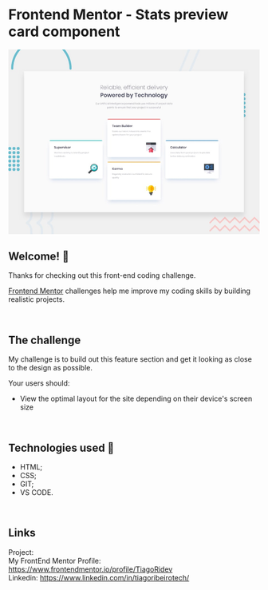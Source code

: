 # Frontend Mentor - Stats preview card component

![Design preview for the Stats preview card component coding challenge](./images/desktop-preview.jpg)

## Welcome! 👋

Thanks for checking out this front-end coding challenge.

[Frontend Mentor](https://www.frontendmentor.io) challenges help me improve my coding skills by building realistic projects.

<br>

## The challenge

My challenge is to build out this feature section and get it looking as close to the design as possible.

Your users should:

- View the optimal layout for the site depending on their device's screen size

<br>

## Technologies used 💾
- HTML;
- CSS;
- GIT;
- VS CODE.

<br>

## Links
Project: <br>
My FrontEnd Mentor Profile:  https://www.frontendmentor.io/profile/TiagoRidev <br>
Linkedin: https://www.linkedin.com/in/tiagoribeirotech/ <br>
